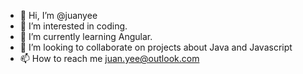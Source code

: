 - 👋 Hi, I’m @juanyee
- 👀 I’m interested in coding.
- 🌱 I’m currently learning Angular.
- 💞️ I’m looking to collaborate on projects about Java and Javascript
- 📫 How to reach me juan.yee@outlook.com

<!---
juanyee/juanyee is a ✨ special ✨ repository because its `README.md` (this file) appears on your GitHub profile.
You can click the Preview link to take a look at your changes.
--->
